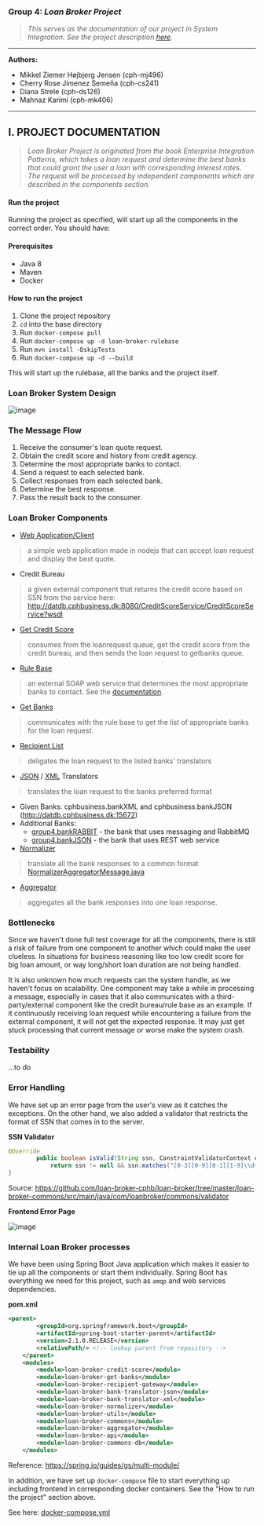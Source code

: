 ### Group 4: _Loan Broker Project_
> _This serves as the documentation of our project in System Integration.
See the project description [here](https://github.com/datsoftlyngby/soft2018fall-si-teaching-material/blob/master/Project/Loan%20Broker%20Project.pdf)._

***
<b>Authors:</b>
- Mikkel Ziemer Højbjerg Jensen (cph-mj496)
- Cherry Rose Jimenez Semeña (cph-cs241)
- Diana Strele (cph-ds126)
- Mahnaz Karimi (cph-mk406)
***

## I. PROJECT DOCUMENTATION

> _Loan Broker Project is originated from the book Enterprise Integration Patterns, 
which takes a loan request and determine the best banks that could grant the user a loan
with corresponding interest rates. The request will be processed by independent components which are described in the components section._

#### Run the project
Running the project as specified, will start up all the components in the correct order.
You should have:
#### Prerequisites
- Java 8
- Maven
- Docker

#### How to run the project
1. Clone the project repository
2. `cd` into the base directory
3. Run `docker-compose pull`
4. Run `docker-compose up -d loan-broker-rulebase`
5. Run `mvn install -DskipTests`
6. Run `docker-compose up -d --build`

This will start up the rulebase, all the banks and the project itself.

### Loan Broker System Design
![image](https://user-images.githubusercontent.com/16150075/48804176-3343a480-ed14-11e8-8c38-01a4f67fe50a.png)

### The Message Flow
1. Receive the consumer's loan quote request.
2. Obtain the credit score and history from credit agency.
3. Determine the most appropriate banks to contact.
4. Send a request to each selected bank.
5. Collect responses from each selected bank.
6. Determine the best response.
7. Pass the result back to the consumer.

### Loan Broker Components
- [Web Application/Client](https://github.com/loan-broker-cphb/loan-broker-web-app)
> a simple web application made in nodejs that can accept loan request and display the best quote.
- Credit Bureau
> a given external component that returns the credit score based on SSN from the service here: http://datdb.cphbusiness.dk:8080/CreditScoreService/CreditScoreService?wsdl 
- [Get Credit Score](https://github.com/loan-broker-cphb/loan-broker/tree/master/loan-broker-credit-score)
> consumes from the loanrequest queue, get the credit score from the credit bureau, and then sends the loan request to getbanks queue.
- [Rule Base](https://github.com/loan-broker-cphb/rule-base)
> an external SOAP web service that determines the most appropriate banks to contact. See the [documentation](https://github.com/loan-broker-cphb/rule-base).
- [Get Banks](https://github.com/loan-broker-cphb/loan-broker/tree/master/loan-broker-get-banks)
> communicates with the rule base to get the list of appropriate banks for the loan request.
- [Recipient List](https://github.com/loan-broker-cphb/loan-broker/tree/master/loan-broker-recipient-gateway/src/main/java/com/loanbroker/recipient/gateway)
> deligates the loan request to the listed banks' translators
- [JSON](https://github.com/loan-broker-cphb/loan-broker/tree/master/loan-broker-bank-translator-json) /
[XML](https://github.com/loan-broker-cphb/loan-broker/tree/master/loan-broker-bank-translator-xml/src/main/java/com/loanbroker/bank/translator/xml)
Translators
> translates the loan request to the banks preferred format
- Given Banks: cphbusiness.bankXML and cphbusiness.bankJSON (http://datdb.cphbusiness.dk:15672)
- Additional Banks: 
    - [group4.bankRABBIT](https://github.com/loan-broker-cphb/bank-rabbitMQ) - the bank that uses messaging and RabbitMQ
    - [group4.bankJSON](https://github.com/loan-broker-cphb/bank-web-service) - the bank that uses REST web service
- [Normalizer](https://github.com/loan-broker-cphb/loan-broker/tree/master/loan-broker-normalizer/src/main/java/com/loanbroker/normalizer)
> translate all the bank responses to a common format [NormalizerAggregatorMessage.java](https://github.com/loan-broker-cphb/loan-broker/blob/master/loan-broker-commons/src/main/java/com/loanbroker/commons/model/NormalizerAggregatorMessage.java)
- [Aggregator](https://github.com/loan-broker-cphb/loan-broker/tree/master/loan-broker-aggregator/src/main/java/com/loanbroker/aggregator)
> aggregates all the bank responses into one loan response.

### Bottlenecks
Since we haven't done full test coverage for all the components, there is still a risk of failure from one component to another which could make the user clueless. 
In situations for business reasoning like too low credit score for big loan amount, or way long/short loan duration are not being handled.

It is also unknown how much requests can the system handle, as we haven't focus on scalability. One component may take a while in processing a message, 
especially in cases that it also communicates with a third-party/external component like the credit bureau/rule base as an example. 
If it continuously receiving loan request while encountering a failure from the external component,
it will not get the expected response. It may just get stuck processing that current message or worse make the system crash.

### Testability
...to do

### Error Handling
We have set up an error page from the user's view as it catches the exceptions. On the other hand, we also added a validator that restricts the format of SSN that comes in to the server.

**SSN Validator**
```java
@Override
        public boolean isValid(String ssn, ConstraintValidatorContext constraintValidatorContext) {
            return ssn != null && ssn.matches("[0-3][0-9][0-1][1-9]\\d{2}-\\d{4}?[^0-9]*");
}
```
Source: https://github.com/loan-broker-cphb/loan-broker/tree/master/loan-broker-commons/src/main/java/com/loanbroker/commons/validator

**Frontend Error Page**

![image](https://user-images.githubusercontent.com/16150075/48817290-fc868200-ed45-11e8-82de-d15e58e22706.png)

### Internal Loan Broker processes
We have been using Spring Boot Java application which makes it easier to tie up all the components or start them individually.
Spring Boot has everything we need for this project, such as `amqp` and web services dependencies.

**pom.xml**
```xml
<parent>
        <groupId>org.springframework.boot</groupId>
        <artifactId>spring-boot-starter-parent</artifactId>
        <version>2.1.0.RELEASE</version>
        <relativePath/> <!-- lookup parent from repository -->
    </parent>
    <modules>
        <module>loan-broker-credit-score</module>
        <module>loan-broker-get-banks</module>
        <module>loan-broker-recipient-gateway</module>
        <module>loan-broker-bank-translator-json</module>
        <module>loan-broker-bank-translator-xml</module>
        <module>loan-broker-normalizer</module>
        <module>loan-broker-utils</module>
        <module>loan-broker-commons</module>
        <module>loan-broker-aggregator</module>
        <module>loan-broker-api</module>
        <module>loan-broker-commons-db</module>
    </modules>
```

Reference:  https://spring.io/guides/gs/multi-module/ 

In addition, we have set up `docker-compose` file to start everything up including frontend in corresponding docker containers. See the "How to run the project" section above.

See here: [docker-compose.yml](https://github.com/loan-broker-cphb/loan-broker/blob/master/docker-compose.yml)

